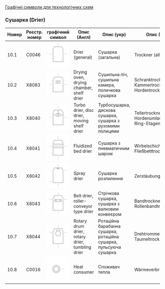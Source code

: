 [Графічні символи для технологічних схем](symbols.md)

### Сушарка (Drier)

| Номер | Реєстр. номер | графічний символ                                             | Опис (Англ)                                     | Опис (укр)                                                   | Опис (Нім)                                                |
| ----- | ------------- | ------------------------------------------------------------ | ----------------------------------------------- | ------------------------------------------------------------ | --------------------------------------------------------- |
| 10.1  | C0046         | ![Trockner (allgemein)](media/Drier_(general).png)           | Drier (general)                                 | Сушарка (загальна)                                           | Trockner (allgemein)                                      |
| 10.2  | X8083         | ![Schranktrockner, Kammertrockner, Hordentrockner](media/Drying_oven_drying_chamber_shelf_drier.png) | Drying oven, drying chamber, shelf drier        | Сушильна піч, сушильна камера, поличкова сушарка             | Schranktrockner, Kammertrockner, Hordentrockner           |
| 10.3  | X8040         | ![Tellertrockner, Hordenumlauftrockner, Ring-Etagentrockner](media/Turbo_drier_disc_drier_moving_shelf_drier.png) | Turbo drier, disc drier, moving shelf drier     | Турбосушарка, дискова сушарка, сушарка з рухомими полицями   | Tellertrockner, Hordenumlauftrockner, Ring-Etagentrockner |
| 10.4  | X8041         | ![Wirbelschichttrockner, Fließbetttrockner](media/Fluidized_bed_drier.png) | Fluidized bed drier                             | Сушарка з пневматичним шаром                                 | Wirbelschichttrockner, Fließbetttrockner                  |
| 10.5  | X8042         | ![Zerstäubungstrockner](media/Spray_drier.png)               | Spray drier                                     | Сушарка розпилення                                           | Zerstäubungstrockner                                      |
| 10.6  | X8043         | ![Bandtrockner, Rollenbandtrockner](media/Belt_drier_roller-conveyer_type_driver.png) | Belt drier, roller-conveyor type drier          | Стрічкова сушарка, сушарка з валковим конвеєром              | Bandtrockner, Rollenbandtrockner                          |
| 10.7  | X8044         | ![Drehtrommeltrockner, Taumeltrockner](media/Rotary_drum_drier_rotary_drier_tumbling_drier.png) | Rotary drum drier, rotary drier, tumbling drier | Ротаційна барабанна сушарка, ротаційна сушарка, пульсуюча сушарка | Drehtrommeltrockner, Taumeltrockner                       |
| 10.8  | C0016         | ![Wärmeverbraucher](media/Heat_consumer.png)                 | Heat consumer                                   | Споживач тепла                                               | Wärmeverbraucher                                          |